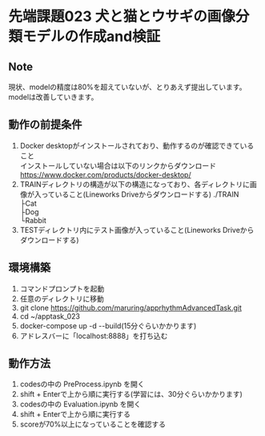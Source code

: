 # 先端課題023 犬と猫とウサギの画像分類モデルの作成and検証

## Note
現状、modelの精度は80%を超えていないが、とりあえず提出しています。  
modelは改善していきます。

## 動作の前提条件
1. Docker desktopがインストールされており、動作するのが確認できていること  
インストールしていない場合は以下のリンクからダウンロード  
https://www.docker.com/products/docker-desktop/  
2. TRAINディレクトリの構造が以下の構造になっており、各ディレクトリに画像が入っていること(Lineworks Driveからダウンロードする)
./TRAIN  
├Cat  
├Dog  
└Rabbit
3. TESTディレクトリ内にテスト画像が入っていること(Lineworks Driveからダウンロードする)

## 環境構築
1. コマンドプロンプトを起動
2. 任意のディレクトリに移動
3. git clone https://github.com/maruring/apprhythmAdvancedTask.git
4. cd ~/apptask_023
5. docker-compose up -d --build(15分ぐらいかかります)
6. アドレスバーに「localhost:8888」を打ち込む

## 動作方法
1. codesの中の PreProcess.ipynb を開く
2. shift + Enterで上から順に実行する(学習には、30分ぐらいかかります)
3. codesの中の Evaluation.ipynb を開く
4. shift + Enterで上から順に実行する
5. scoreが70%以上になっていることを確認する
